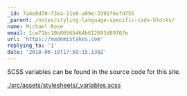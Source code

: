 ```yaml
---
_id: 7a4e8d70-73ea-11e8-a09e-3391f6efd755
_parent: /notes/styling-language-specific-code-blocks/
name: Michael Rose
email: 1ce71bc10b86565464b612093d89707e
url: 'https://mademistakes.com'
replying_to: '1'
date: '2018-06-19T17:59:15.138Z'
---
```


SCSS variables can be found in the source code for this site.

[./src/assets/stylesheets/\_variables.scss](https://github.com/mmistakes/made-mistakes-jekyll/blob/master/src/assets/stylesheets/_variables.scss#L51-L95)
